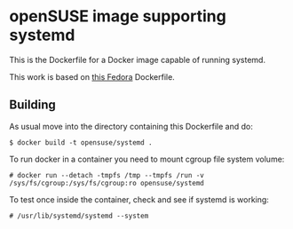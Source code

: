 # openSUSE image supporting systemd

This is the Dockerfile for a Docker image capable of running systemd.

This work is based on [this Fedora](https://github.com/fedora-cloud/Fedora-Dockerfiles/tree/master/systemd/systemd) Dockerfile.

## Building

As usual move into the directory containing this Dockerfile and do:

```
$ docker build -t opensuse/systemd .
```

To run docker in a container you need to mount cgroup file system volume:

```
# docker run --detach -tmpfs /tmp --tmpfs /run -v /sys/fs/cgroup:/sys/fs/cgroup:ro opensuse/systemd
```

To test once inside the container, check and see if systemd is working:

```
# /usr/lib/systemd/systemd --system
```
